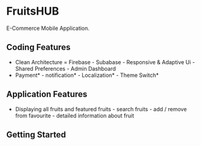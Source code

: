 # FruitsHUB

E-Commerce Mobile Application.
## Coding Features
- Clean Architecture = Firebase - Subabase - Responsive & Adaptive Ui - Shared Preferences - Admin Dashboard
- Payment* - notification* - Localization* - Theme Switch*
## Application Features 
- Displaying all fruits and featured fruits - search fruits - add / remove from favourite - detailed information about fruit

## Getting Started

